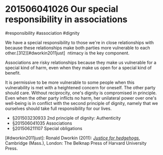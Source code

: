 # 201506041026 Our special responsibility in associations
#responsibility #association #dignity

We have a special responsibility to those we're in close relationships with because these relationships make both parties more vulnerable to each other.[312][#dworkin2011just]  ntimacy is the key component.

Associations are risky relationships because they make us vulnerable for a special kind of harm, even when they make us open for a special kind of benefit.

It is permissive to be more vulnerable to some people when this vulnerability is met with a heightened concern for oneself. The other party should care. Without reciprocity, one's dignity is compromised in principle. Even when the other party inflicts no harm, her unilateral power over one's well-being is in conflict with the second principle of dignity, namely that we ourselves should take full responsibility for our lives.

- §201503230933 2nd principle of dignity: Authenticity
- §201506041035 Associations
- §201506211107 Special obligations

[#dworkin2011just]: Ronald Dworkin (2011): _[Justice for hedgehogs](x-bdsk://dworkin2011just)_, Cambridge (Mass.), London: The Belknap Press of Harvard University Press.
